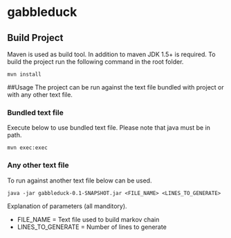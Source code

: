 # gabbleduck
## Build Project
Maven is used as build tool. In addition to maven JDK 1.5+ is required. To build the project run the following command in the root folder.

    mvn install

##Usage
The project can be run against the text file bundled with project or with any other text file.
### Bundled text file
Execute below to use bundled text file. Please note that java must be in path. 

    mvn exec:exec
 
### Any other text file
To run against another text file below can be used.

    java -jar gabbleduck-0.1-SNAPSHOT.jar <FILE_NAME> <LINES_TO_GENERATE>

Explanation of parameters (all manditory).
* FILE_NAME = Text file used to build markov chain
* LINES_TO_GENERATE = Number of lines to generate 
  
